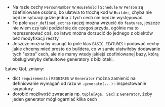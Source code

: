 * Na razie cechy `PersonNumber` w `Household` i `Schedule` w `Person` są zdefiniowane
  osobno, bo ułatwia to trochę kod w `Builder`, chyba nie będzie sytuacji gdzie jedna
  z tych cech nie będzie występować.
* To pole `user_defined_extras` raczej można wrzucić do `features`, jeszcze nie wiem
  czy taki podział się do czegoś przyda, ogólnie ma to reprezentować coś, co łatwo
  można dorzucić do jednego z obiektów bez modyfikacji reszty
* Jeszcze można by usunąć to pole klas `BASIC_FEATURES` i podawać cechy jakie chcemy
  mieć prosto do buildera, co w sumie ułatwiłoby dodawanie tych "extra" cech, ale nie
  mamy wtedy jakiejś zdefiniowanej bazy, którą obsługiwałyby defaultowe generatory z
  biblioteki.

Łatwe QoL zmiany:
* dict `requirements` i `REQUIRES` w `Generator` można zamienić na definiowanie wymagań
  od razu w `.generate(...)` i inspectowanie sygnatury
* dorobić możliwość zwracania np. `tuple[Age, Sex]` z `Generator`, żeby jeden generator
  mógł ogarniać kilka cech
